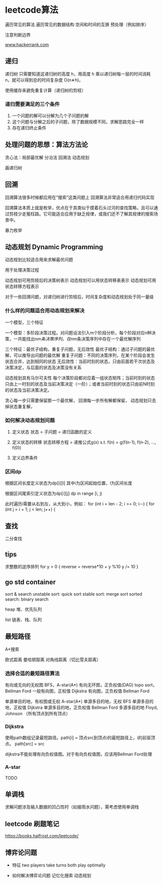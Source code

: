# leetcode算法

遍历常见的算法
遍历常见的数据结构
空间和时间的互换
预处理（例如排序）

注意判断边界

www.hackerrank.com


## 递归
递归树
只需要知道这递归树的高度 h，用高度 h 乘以递归树每一层的时间消耗 n，就可以得到总的时间复杂度 O(n∗h)。

使用缓存来避免重复计算（递归树的剪枝）

### 递归需要满足的三个条件

1. 一个问题的解可以分解为几个子问题的解
2. 这个问题与分解之后的子问题，除了数据规模不同，求解思路完全一样
3. 存在递归终止条件

## 处理问题的思想：算法方法论
贪心法：局部最优解
分治法
回溯法
动态规划

画递归树


## 回溯
回溯算法很多时候都应用在“搜索”这类问题上
回溯算法非常适合用递归代码实现

回溯算法本质上就是枚举，优点在于其类似于摸着石头过河的查找策略，且可以通过剪枝少走冤枉路。它可能适合应用于缺乏规律，或我们还不了解其规律的搜索场景中。

暴力枚举

## 动态规划 Dynamic Programming
动态规划比较适合用来求解最优问题

用于处理决策过程

动态规划可用剪枝后的决策树表示
动态规划可以用状态转移表表示
动态规划可用状态转移方程表示

对于一些回溯问题，对递归树进行剪枝后，时间复杂度和动态规划处于同一量级


### 什么样的问题适合用动态规划来解决
一个模型，三个特征

一个模型：多阶段决策过程。对问题设法引入m个阶段分析，每个阶段对应n种决策，一共能找出n*m条决策序列。在n*m条决策序列中存在一个最优解序列

三个特征：最优子结构，重复子问题，无后效性
最优子结构：通过子问题的最优解，可以推导出问题的最优解
重复子问题：不同的决策序列，在某个阶段会发生状态合并，达到相同的状态
无后效性：当前时刻的状态，只由前面若干次状态及决策决定，与后面的状态及决策没有关系


动态规划具有马尔可夫性
每个决策阶段都对应着一组状态矩阵；当前时刻的状态只由上一时刻的状态及当前决策决定（一阶）；或者当前时刻的状态只由前N时刻的状态及当前决策决定。


贪心每一步只需要保留那一个最优解， 回溯每一步所有解都保留， 动态规划只去掉状态重复解，

### 如何解决动态规划问题
1. 定义状态
状态 = 子问题 = 递归函数的定义

2. 定义状态的转移
状态转移方程 = 递推公式g(x) s.t. f(n) = g(f(n-1), f(n-2), ..., f(0))

3. 定义边界条件


### 区间dp
根据区间长度定义状态为dp[i][l]
其中i为区间起始位置，l为区间长度

根据区间尾索引定义状态为dp[i][j]
dp in range [i, j)

此时遍历i需要从右到左，从大到小，例如：
for (int i = len - 2; i >= 0; i--) {
    for (int j = i + 1; j < len; j++) {




## 查找
二分查找



## tips
求整数的逆序排列
    for y > 0 {
        reverse = reverse*10 + y %10
        y /= 10
    }


## go std container
sort & search
unstable sort: quick sort
stable sort: merge sort
sorted search: binary search

heap
堆、优先队列

list
链表、栈、队列

## 最短路径
A*搜索

欧式距离
曼哈顿距离
对角线距离（切比雪夫距离）


### 选择合适的最短路径算法
有向或无向的无权图 				BFS，A-star(A*)
有向无环图，正负权值(DAG)  		topo sort， Bellman Ford	
一般有向图，正权值 				Dijkstra
有向图，正负权值				Bellman Ford	

单源单目的地，有权图或无权       A-star(A*)
单源多目的地，无权              BFS
单源多目的地，正权值            Dijkstra
单源多目的地，正负权值          Bellman Ford
多源多目的地                   Floyd, Johnson
（所有顶点到所有顶点）

### Dijkstra
使用path数组记录最短路径。path[i] = 顶点src到顶点i的最短路径上，i的前驱顶点。
path[src] = src

dijkstra不能处理有向负权值图。对于有向负权值图，应该用Bellman Ford处理

### A-star
TODO

## 单调栈

求解问题涉及输入数据的凹凸性时（如接雨水问题），需考虑使用单调栈

## leetcode 刷题笔记
https://books.halfrost.com/leetcode/


## 博弈论问题

- 特征
two players
take turns
both play optimally

- 如何解决博弈论问题
记忆化搜索
动态规划


